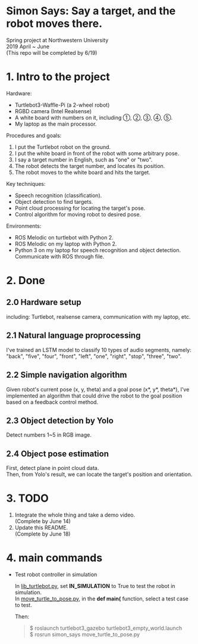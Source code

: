 
# Simon Says: Say a target, and the robot moves there.
Spring project at Northwestern University  
2019 April ~ June  
(This repo will be completed by 6/19)


# 1. Intro to the project

Hardware:  
* Turtlebot3-Waffle-Pi (a 2-wheel robot)  
* RGBD camera (Intel Realsense)
* A white board with numbers on it, including ①, ②, ③, ④, ⑤.
* My laptop as the main processor.

Procedures and goals: 
1. I put the Turtlebot robot on the ground.
2. I put the white board in front of the robot with some arbitrary pose.
3. I say a target number in English, such as "one" or "two". 
4. The robot detects the target number, and locates its position.
5. The robot moves to the white board and hits the target.

Key techniques:  
* Speech recognition (classification).
* Object detection to find targets.
* Point cloud processing for locating the target's pose.
* Control algorithm for moving robot to desired pose.

Environments:
* ROS Melodic on turtlebot with Python 2.
* ROS Melodic on my laptop with Python 2.
* Python 3 on my laptop for speech recognition and object detection. Communicate with ROS through file.

# 2. Done

## 2.0 Hardware setup
including: Turtlebot, realsense camera, communication with my laptop, etc.

## 2.1 Natural language proprocessing
I've trained an LSTM model to classify 10 types of audio segments, namely: "back", "five", "four", "front", "left", "one", "right", "stop", "three", "two".


## 2.2 Simple navigation algorithm

Given robot's current pose (x, y, theta) and a goal pose (x*, y*, theta*), I've implemented an algorithm that could drive the robot to the goal position based on a feedback control method.

## 2.3 Object detection by Yolo
Detect numbers 1~5 in RGB image.

## 2.4 Object pose estimation
First, detect plane in point cloud data.  
Then, from Yolo's result, we can locate the target's position and orientation.

# 3. TODO
1. Integrate the whole thing and take a demo video.  
    (Complete by June 14)
2. Update this README.   
    (Complete by June 18)

# 4. main commands

* Test robot controller in simulation

    In [lib_turtlebot.py](src/turtlebot_control/lib_turtlebot.py), set **IN_SIMULATION** to True to test the robot in simulation.  
    In [move_turtle_to_pose.py](src/turtlebot_control/move_turtle_to_pose.py), in the **def main(** function, select a test case to test.

    Then:  
    > $ roslaunch turtlebot3_gazebo turtlebot3_empty_world.launch  
    > $ rosrun simon_says move_turtle_to_pose.py   


